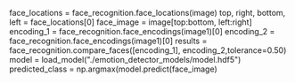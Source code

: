 face_locations = face_recognition.face_locations(image)
top, right, bottom, left = face_locations[0]
face_image = image[top:bottom, left:right]
encoding_1 = face_recognition.face_encodings(image1)[0]
encoding_2 = face_recognition.face_encodings(image1)[0]
results = face_recognition.compare_faces([encoding_1], encoding_2,tolerance=0.50)
model = load_model("./emotion_detector_models/model.hdf5")
predicted_class = np.argmax(model.predict(face_image)
